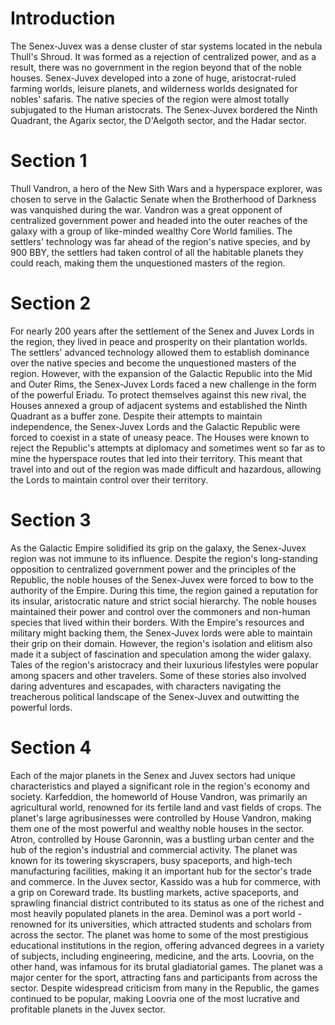 # Introduction
The Senex-Juvex was a dense cluster of star systems located in the nebula Thull's Shroud.
It was formed as a rejection of centralized power, and as a result, there was no government in the region beyond that of the noble houses.
Senex-Juvex developed into a zone of huge, aristocrat-ruled farming worlds, leisure planets, and wilderness worlds designated for nobles' safaris.
The native species of the region were almost totally subjugated to the Human aristocrats.
The Senex-Juvex bordered the Ninth Quadrant, the Agarix sector, the D'Aelgoth sector, and the Hadar sector.

# Section 1
Thull Vandron, a hero of the New Sith Wars and a hyperspace explorer, was chosen to serve in the Galactic Senate when the Brotherhood of Darkness was vanquished during the war.
Vandron was a great opponent of centralized government power and headed into the outer reaches of the galaxy with a group of like-minded wealthy Core World families.
The settlers' technology was far ahead of the region's native species, and by 900 BBY, the settlers had taken control of all the habitable planets they could reach, making them the unquestioned masters of the region.



# Section 2
For nearly 200 years after the settlement of the Senex and Juvex Lords in the region, they lived in peace and prosperity on their plantation worlds.
The settlers' advanced technology allowed them to establish dominance over the native species and become the unquestioned masters of the region.
However, with the expansion of the Galactic Republic into the Mid and Outer Rims, the Senex-Juvex Lords faced a new challenge in the form of the powerful Eriadu.
To protect themselves against this new rival, the Houses annexed a group of adjacent systems and established the Ninth Quadrant as a buffer zone.
Despite their attempts to maintain independence, the Senex-Juvex Lords and the Galactic Republic were forced to coexist in a state of uneasy peace.
The Houses were known to reject the Republic's attempts at diplomacy and sometimes went so far as to mine the hyperspace routes that led into their territory.
This meant that travel into and out of the region was made difficult and hazardous, allowing the Lords to maintain control over their territory.



# Section 3
As the Galactic Empire solidified its grip on the galaxy, the Senex-Juvex region was not immune to its influence.
Despite the region's long-standing opposition to centralized government power and the principles of the Republic, the noble houses of the Senex-Juvex were forced to bow to the authority of the Empire.
During this time, the region gained a reputation for its insular, aristocratic nature and strict social hierarchy.
The noble houses maintained their power and control over the commoners and non-human species that lived within their borders.
With the Empire's resources and military might backing them, the Senex-Juvex lords were able to maintain their grip on their domain.
However, the region's isolation and elitism also made it a subject of fascination and speculation among the wider galaxy.
Tales of the region's aristocracy and their luxurious lifestyles were popular among spacers and other travelers.
Some of these stories also involved daring adventures and escapades, with characters navigating the treacherous political landscape of the Senex-Juvex and outwitting the powerful lords.



# Section 4
Each of the major planets in the Senex and Juvex sectors had unique characteristics and played a significant role in the region's economy and society.
Karfeddion, the homeworld of House Vandron, was primarily an agricultural world, renowned for its fertile land and vast fields of crops.
The planet's large agribusinesses were controlled by House Vandron, making them one of the most powerful and wealthy noble houses in the sector.
Atron, controlled by House Garonnin, was a bustling urban center and the hub of the region's industrial and commercial activity.
The planet was known for its towering skyscrapers, busy spaceports, and high-tech manufacturing facilities, making it an important hub for the sector's trade and commerce.
In the Juvex sector, Kassido was a hub for commerce, with a grip on Coreward trade.
Its bustling markets, active spaceports, and sprawling financial district contributed to its status as one of the richest and most heavily populated planets in the area.
Deminol was a port world - renowned for its universities, which attracted students and scholars from across the sector.
The planet was home to some of the most prestigious educational institutions in the region, offering advanced degrees in a variety of subjects, including engineering, medicine, and the arts.
Loovria, on the other hand, was infamous for its brutal gladiatorial games.
The planet was a major center for the sport, attracting fans and participants from across the sector.
Despite widespread criticism from many in the Republic, the games continued to be popular, making Loovria one of the most lucrative and profitable planets in the Juvex sector.